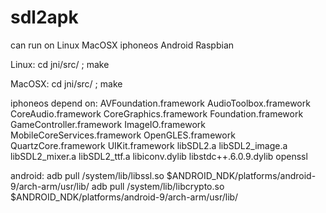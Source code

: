# sdl2apk

can run on Linux MacOSX iphoneos Android Raspbian

Linux:
cd jni/src/ ; make

MacOSX:
cd jni/src/ ; make

iphoneos depend on:
AVFoundation.framework AudioToolbox.framework CoreAudio.framework CoreGraphics.framework Foundation.framework GameController.framework ImageIO.framework MobileCoreServices.framework OpenGLES.framework QuartzCore.framework UIKit.framework libSDL2.a libSDL2_image.a libSDL2_mixer.a libSDL2_ttf.a libiconv.dylib libstdc++.6.0.9.dylib openssl

android:
adb pull /system/lib/libssl.so $ANDROID_NDK/platforms/android-9/arch-arm/usr/lib/
adb pull /system/lib/libcrypto.so $ANDROID_NDK/platforms/android-9/arch-arm/usr/lib/
